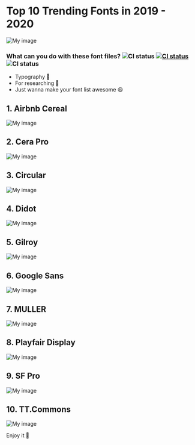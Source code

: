 # Top 10 Trending Fonts in 2019 - 2020

![My image](https://github.com/huuphongnguyen/top10trendingfonts2019-2020/blob/master/Images/top-10-trending-fonts-2019-2020.jpg?raw=true)

### What can you do with these font files? ![CI status](https://img.shields.io/badge/File%3A-TTF-%2330fff1.svg)  [![CI status](https://img.shields.io/badge/huuphongnguyen-.com-%23020977.svg)](https://huuphongnguyen.com)  ![CI status](https://img.shields.io/badge/Purpose%3A-Font-%23027AFF.svg)

* Typography 🤔
* For researching 🧐
* Just wanna make your font list awesome 😆

## 1. Airbnb Cereal
![My image](https://github.com/huuphongnguyen/phong.github.io/raw/master/cereal.png)

## 2. Cera Pro
![My image](https://github.com/huuphongnguyen/top10trendingfonts2019-2020/blob/master/Images/cera-pro.jpg?raw=true)

## 3. Circular
![My image](https://github.com/huuphongnguyen/top10trendingfonts2019-2020/blob/master/Images/Circular.png)

## 4. Didot
![My image](https://github.com/huuphongnguyen/top10trendingfonts2019-2020/blob/master/Images/Didot.jpg)

## 5. Gilroy
![My image](https://github.com/huuphongnguyen/top10trendingfonts2019-2020/blob/master/Images/Gilroy.png)

## 6. Google Sans
![My image](https://github.com/huuphongnguyen/top10trendingfonts2019-2020/blob/master/Images/Google%20Sans.png)

## 7. MULLER
![My image](https://github.com/huuphongnguyen/top10trendingfonts2019-2020/blob/master/Images/MULLER.jpg)

## 8. Playfair Display
![My image](https://github.com/huuphongnguyen/top10trendingfonts2019-2020/blob/master/Images/%20Playfair%20Display.png)

## 9. SF Pro
![My image](https://github.com/huuphongnguyen/top10trendingfonts2019-2020/blob/master/Images/SF%20Pro.jpg)

## 10. TT.Commons
![My image](https://github.com/huuphongnguyen/top10trendingfonts2019-2020/blob/master/Images/TT.Commons.jpg)

Enjoy it 🙌
